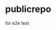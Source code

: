 # publicrepo
for e2e test

















































































































































































































































































